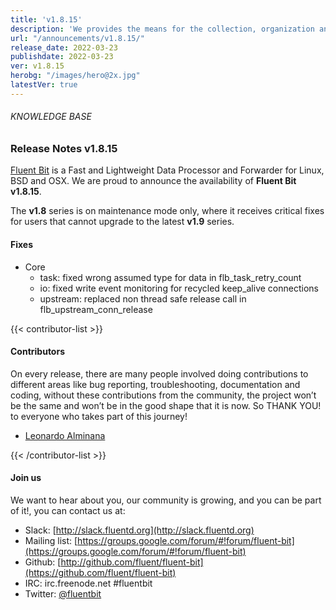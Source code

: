 ```yaml
---
title: 'v1.8.15'
description: 'We provides the means for the collection, organization and computerized retrieval of knowledge and Lightweight Data Forwarder for Linux, BSD, macOS and Windows.'
url: "/announcements/v1.8.15/"
release_date: 2022-03-23
publishdate: 2022-03-23
ver: v1.8.15
herobg: "/images/hero@2x.jpg"
latestVer: true
---
```


###### KNOWLEDGE BASE

### Release Notes v1.8.15

[Fluent Bit](https://fluentbit.io) is a Fast and Lightweight Data Processor and Forwarder for Linux, BSD and OSX. We are proud to announce the availability of **Fluent Bit v1.8.15**.

The __v1.8__ series is on maintenance mode only, where it receives critical fixes for users that cannot upgrade to the latest __v1.9__ series.


#### Fixes

 - Core
   - task: fixed wrong assumed type for data in flb_task_retry_count
   - io: fixed write event monitoring for recycled keep_alive connections
   - upstream: replaced non thread safe release call in flb_upstream_conn_release

{{< contributor-list >}}

#### Contributors

On every release, there are many people involved doing contributions to different areas like bug reporting, troubleshooting, documentation and coding, without these contributions from the community, the project won’t be the same and won’t be in the good shape that it is now. So THANK YOU! to everyone who takes part of this journey!

- [Leonardo Alminana](https://github.com/leonardo-albertovich)

{{< /contributor-list >}}

#### Join us

We want to hear about you, our community is growing, and you can be part of it!, you can contact us at:

* Slack: [http://slack.fluentd.org](http://slack.fluentd.org)
* Mailing list: [https://groups.google.com/forum/#!forum/fluent-bit](https://groups.google.com/forum/#!forum/fluent-bit)
* Github: [http://github.com/fluent/fluent-bit](https://github.com/fluent/fluent-bit)
* IRC: irc.freenode.net #fluentbit
* Twitter: [@fluentbit](https://twitter.com/fluentbit)